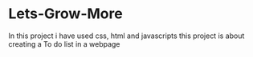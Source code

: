 # Lets-Grow-More
In this project i have used css, html and javascripts this project is about creating a To do list in a webpage
